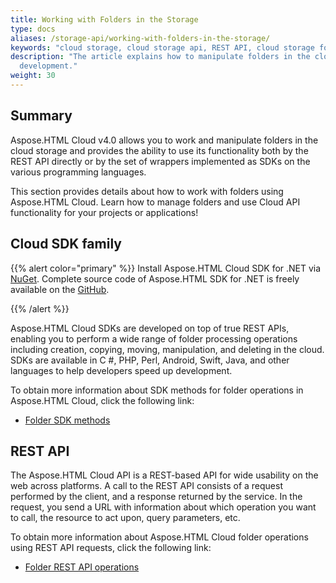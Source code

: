 ```yaml
---
title: Working with Folders in the Storage
type: docs
aliases: /storage-api/working-with-folders-in-the-storage/
keywords: "cloud storage, cloud storage api, REST API, cloud storage folder, get folder content, create folder, delete folder, copy folder, move folder, Python, Java, .NET, C#, Android, Swift, Perl, Node.js"
description: "The article explains how to manipulate folders in the cloud storage using Aspose.HTML Cloud API v.4.0. SDKs are also available in PHP, Perl, Android, Swift, C#, Java and more to help developers speed up their
  development."
weight: 30
---
```


## **Summary**

Aspose.HTML Cloud v4.0 allows you to work and manipulate folders in the cloud storage and provides the ability to use its functionality both by the REST API directly or by the set of wrappers implemented as SDKs on the various programming languages.

This section provides details about how to work with folders using Aspose.HTML Cloud. Learn how to manage folders and use  Cloud API functionality for your projects or applications!

## **Cloud SDK family**

{{% alert color="primary" %}} 
Install Aspose.HTML Cloud SDK for .NET via [NuGet](https://www.nuget.org/packages/Aspose.HTML-Cloud/). Complete source code of Aspose.HTML SDK for .NET is freely available on the [GitHub](https://github.com/aspose-html-cloud/aspose-html-cloud-dotnet).

{{% /alert %}}  

Aspose.HTML Cloud SDKs are developed on top of true REST APIs, enabling you to perform a wide range of folder processing operations including creation, copying, moving, manipulation, and deleting in the cloud. SDKs are available in C #, PHP, Perl, Android, Swift, Java, and other languages to help developers speed up development. 

To obtain more information about SDK methods for folder operations in Aspose.HTML Cloud, click the following link:

 - [Folder SDK methods](/html/storage-api/working-with-folders-in-the-storage/folder-sdk-methods/)

## **REST API**

The Aspose.HTML Cloud API is a REST-based API for wide usability on the web across platforms. A call to the REST API consists of a request performed by the client, and a response returned by the service. In the request, you send a URL with information about which operation you want to call, the resource to act upon, query parameters, etc.

To obtain more information about Aspose.HTML Cloud folder operations using REST API requests, click the following link:

 - [Folder REST API operations](/html/storage-api/working-with-folders-in-the-storage/folder-rest-api/)

